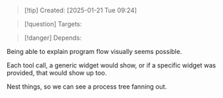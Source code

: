 
>[!tip] Created: [2025-01-21 Tue 09:24]

>[!question] Targets: 

>[!danger] Depends: 

Being able to explain program flow visually seems possible.

Each tool call, a generic widget would show, or if a specific widget was provided, that would show up too.

Nest things, so we can see a process tree fanning out.